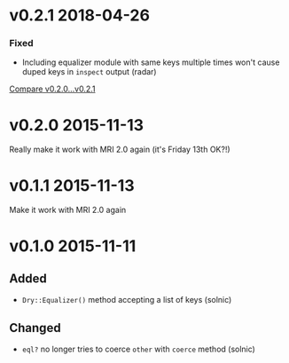 # v0.2.1 2018-04-26

### Fixed

* Including equalizer module with same keys multiple times won't cause duped keys in `inspect` output (radar)

[Compare v0.2.0...v0.2.1](https://github.com/dry-rb/dry-equalizer/compare/v0.2.0...v0.2.1)

# v0.2.0 2015-11-13

Really make it work with MRI 2.0 again (it's Friday 13th OK?!)

# v0.1.1 2015-11-13

Make it work with MRI 2.0 again

# v0.1.0 2015-11-11

## Added

- `Dry::Equalizer()` method accepting a list of keys (solnic)

## Changed

- `eql?` no longer tries to coerce `other` with `coerce` method (solnic)
